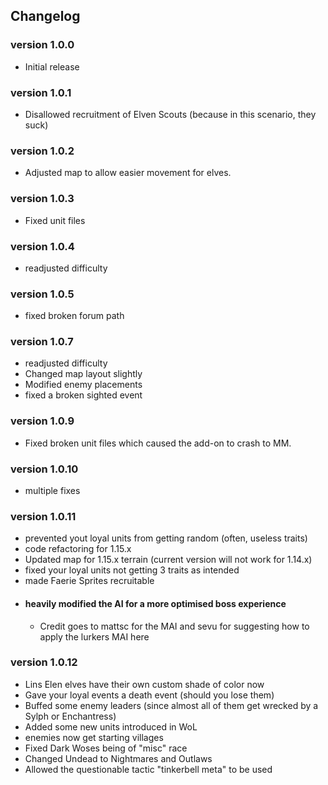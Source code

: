 ## Changelog

### version 1.0.0
- Initial release

### version 1.0.1
- Disallowed recruitment of Elven Scouts (because in this scenario, they suck)

### version 1.0.2
- Adjusted map to allow easier movement for elves.

### version 1.0.3
- Fixed unit files

### version 1.0.4
- readjusted difficulty

### version 1.0.5
- fixed broken forum path

### version 1.0.7
- readjusted difficulty
- Changed map layout slightly
- Modified enemy placements
- fixed a broken sighted event

### version 1.0.9
- Fixed broken unit files which caused the add-on to crash to MM.

### version 1.0.10
- multiple fixes

### version 1.0.11
- prevented yout loyal units from getting random (often, useless traits)
- code refactoring for 1.15.x
- Updated map for 1.15.x terrain (current version will not work for 1.14.x)
- fixed your loyal units not getting 3 traits as intended
- made Faerie Sprites recruitable
- #### heavily modified the AI for a more optimised boss experience
  - Credit goes to mattsc for the MAI and sevu for suggesting how to apply the lurkers MAI here 

### version 1.0.12
- Lins Elen elves have their own custom shade of color now
- Gave your loyal events a death event (should you lose them)
- Buffed some enemy leaders (since almost all of them get wrecked by a Sylph or Enchantress)
- Added some new units introduced in WoL
- enemies now get starting villages
- Fixed Dark Woses being of "misc" race
- Changed Undead to Nightmares and Outlaws
- Allowed the questionable tactic "tinkerbell meta" to be used